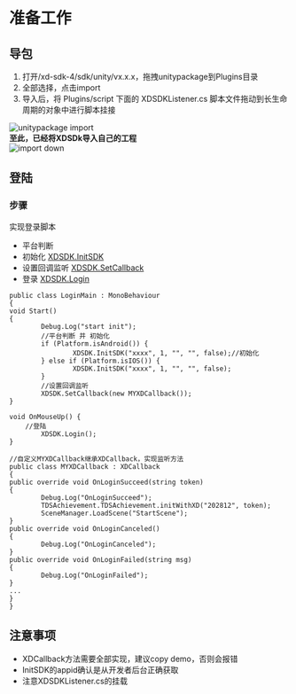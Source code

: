 # 准备工作  

## 导包  
1. 打开/xd-sdk-4/sdk/unity/vx.x.x，拖拽unitypackage到Plugins目录  
2. 全部选择，点击import   
3. 导入后，将 Plugins/script 下面的 XDSDKListener.cs 脚本文件拖动到长生命周期的对象中进行脚本挂接  

![unitypackage import](http://qnblog.ijemy.com/WX20201125-093759.png)  
**至此，已经将XDSDk导入自己的工程**   
![import down](http://qnblog.ijemy.com/xd_importdown.png)   

## 登陆  
### 步骤  
实现登录脚本  
- 平台判断  
- 初始化 [XDSDK.InitSDK](./InitSDK.md)  
- 设置回调监听 [XDSDK.SetCallback](./SetCallback.md)  
- 登录 [XDSDK.Login](./Login.md)   

```   
public class LoginMain : MonoBehaviour
{
void Start()
{
        Debug.Log("start init");
        //平台判断 并 初始化
        if (Platform.isAndroid()) {
                XDSDK.InitSDK("xxxx", 1, "", "", false);//初始化
        } else if (Platform.isIOS()) {
                XDSDK.InitSDK("xxxx", 1, "", "", false);
        }
        //设置回调监听
        XDSDK.SetCallback(new MYXDCallback());
}

void OnMouseUp() {
	//登陆
        XDSDK.Login();
}

//自定义MYXDCallback继承XDCallback，实现监听方法
public class MYXDCallback : XDCallback
{
public override void OnLoginSucceed(string token)
{
        Debug.Log("OnLoginSucceed");
        TDSAchievement.TDSAchievement.initWithXD("202812", token);
        SceneManager.LoadScene("StartScene");
}
public override void OnLoginCanceled()
{
        Debug.Log("OnLoginCanceled");
}
public override void OnLoginFailed(string msg)
{
        Debug.Log("OnLoginFailed");
}
...
}
}
```   
## 注意事项  

- XDCallback方法需要全部实现，建议copy demo，否则会报错  
- InitSDK的appid确认是从开发者后台正确获取  
- 注意XDSDKListener.cs的挂载
